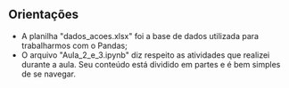 
## Orientações

- A planilha "dados_acoes.xlsx" foi a base de dados utilizada para trabalharmos com o Pandas;
- O arquivo "Aula_2_e_3.ipynb" diz respeito as atividades que realizei durante a aula. Seu conteúdo está dividido em partes e é bem simples de se navegar.